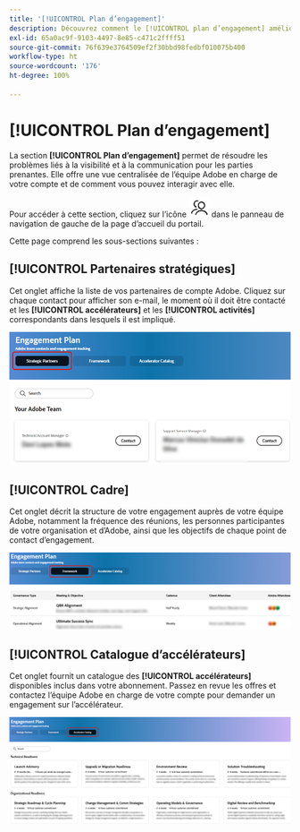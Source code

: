 ```yaml
---
title: '[!UICONTROL Plan d’engagement]'
description: Découvrez comment le [!UICONTROL plan d’engagement] améliore la visibilité et la communication pour les parties prenantes en offrant une vue centralisée de l’équipe Adobe en charge de votre compte et des options d’engagement.
exl-id: 65a0ac9f-9103-4497-8e85-c471c2ffff51
source-git-commit: 76f639e3764509ef2f30bbd98fedbf010075b400
workflow-type: ht
source-wordcount: '176'
ht-degree: 100%

---
```


# [!UICONTROL Plan d’engagement]

La section **[!UICONTROL Plan d’engagement]** permet de résoudre les problèmes liés à la visibilité et à la communication pour les parties prenantes. Elle offre une vue centralisée de l’équipe Adobe en charge de votre compte et de comment vous pouvez interagir avec elle.

Pour accéder à cette section, cliquez sur l’icône ![engagement-icon](/help/adobe-success-portal/assets/engagement-icon.png) dans le panneau de navigation de gauche de la page d’accueil du portail.

Cette page comprend les sous-sections suivantes :

## [!UICONTROL Partenaires stratégiques]

Cet onglet affiche la liste de vos partenaires de compte Adobe. Cliquez sur chaque contact pour afficher son e-mail, le moment où il doit être contacté et les **[!UICONTROL accélérateurs]** et les **[!UICONTROL activités]** correspondants dans lesquels il est impliqué.

![engagement-plan-strategic-partner](/help/adobe-success-portal/assets/engagement-plan-strategic-partner.png)

## [!UICONTROL Cadre]

Cet onglet décrit la structure de votre engagement auprès de votre équipe Adobe, notamment la fréquence des réunions, les personnes participantes de votre organisation et d’Adobe, ainsi que les objectifs de chaque point de contact d’engagement.

![engagement-plan-framework](/help/adobe-success-portal/assets/engagement-plan-framework.png)

## [!UICONTROL Catalogue d’accélérateurs]

Cet onglet fournit un catalogue des **[!UICONTROL accélérateurs]** disponibles inclus dans votre abonnement. Passez en revue les offres et contactez l’équipe Adobe en charge de votre compte pour demander un engagement sur l’accélérateur.

![engagement-plan-accelerator-catalog](/help/adobe-success-portal/assets/engagement-plan-accelerator-catalog.png)

